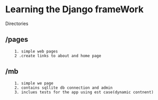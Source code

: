 # Learning the Django frameWork
Directories
## /pages
		1. simple web pages
		2 .create links to about and home page
## /mb
		1. simple we page
		2. contains sqllite db connection and admin
		3. inclues tests for the app using est case(dynamic contnent)
